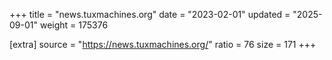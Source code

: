 +++
title = "news.tuxmachines.org"
date = "2023-02-01"
updated = "2025-09-01"
weight = 175376

[extra]
source = "https://news.tuxmachines.org/"
ratio = 76
size = 171
+++
